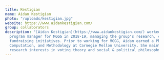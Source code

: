 ```yaml
---
title: Kestigian
name: Aidan Kestigian
photo: "/uploads/kestigian.jpg"
website: https://www.aidankestigian.com/
group: collaborators
description: "[Aidan Kestigian](https://www.aidankestigian.com/) worked as the 
  program manager for MGGG in 2018-19, managing the group's research, civic, and 
  fundraising initiatives. Prior to working for MGGG, Aidan earned a PhD in Logic, 
  Computation, and Methodology at Carnegie Mellon University. She maintains active 
  research interests in voting theory and social & political philosophy.\n"
---
```



